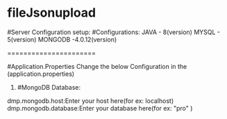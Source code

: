 # fileJsonupload



#Server Configuration setup:
#Configurations:
JAVA - 8(version)
MYSQL - 5(version)
MONGODB -4.0.12(version)

======================

#Application.Properties
Change the below Configuration in the (application.properties)

1. #MongoDB Database:

dmp.mongodb.host:Enter your host here(for ex: localhost)
dmp.mongodb.database:Enter your database here(for ex: "pro" )



